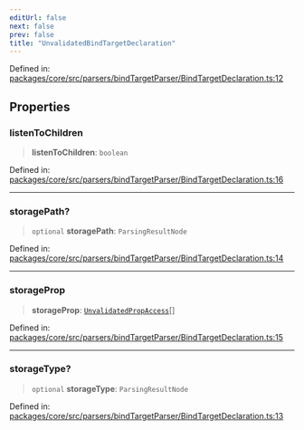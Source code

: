 ```yaml
---
editUrl: false
next: false
prev: false
title: "UnvalidatedBindTargetDeclaration"
---
```


Defined in: [packages/core/src/parsers/bindTargetParser/BindTargetDeclaration.ts:12](https://github.com/mProjectsCode/obsidian-meta-bind-plugin/blob/43804cae2c305431d6768245a6348f2ee7f14fca/packages/core/src/parsers/bindTargetParser/BindTargetDeclaration.ts#L12)

## Properties

### listenToChildren

> **listenToChildren**: `boolean`

Defined in: [packages/core/src/parsers/bindTargetParser/BindTargetDeclaration.ts:16](https://github.com/mProjectsCode/obsidian-meta-bind-plugin/blob/43804cae2c305431d6768245a6348f2ee7f14fca/packages/core/src/parsers/bindTargetParser/BindTargetDeclaration.ts#L16)

***

### storagePath?

> `optional` **storagePath**: `ParsingResultNode`

Defined in: [packages/core/src/parsers/bindTargetParser/BindTargetDeclaration.ts:14](https://github.com/mProjectsCode/obsidian-meta-bind-plugin/blob/43804cae2c305431d6768245a6348f2ee7f14fca/packages/core/src/parsers/bindTargetParser/BindTargetDeclaration.ts#L14)

***

### storageProp

> **storageProp**: [`UnvalidatedPropAccess`](/obsidian-meta-bind-plugin-docs/api/interfaces/unvalidatedpropaccess/)[]

Defined in: [packages/core/src/parsers/bindTargetParser/BindTargetDeclaration.ts:15](https://github.com/mProjectsCode/obsidian-meta-bind-plugin/blob/43804cae2c305431d6768245a6348f2ee7f14fca/packages/core/src/parsers/bindTargetParser/BindTargetDeclaration.ts#L15)

***

### storageType?

> `optional` **storageType**: `ParsingResultNode`

Defined in: [packages/core/src/parsers/bindTargetParser/BindTargetDeclaration.ts:13](https://github.com/mProjectsCode/obsidian-meta-bind-plugin/blob/43804cae2c305431d6768245a6348f2ee7f14fca/packages/core/src/parsers/bindTargetParser/BindTargetDeclaration.ts#L13)

